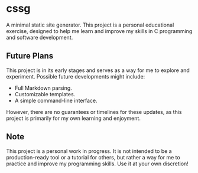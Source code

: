 # cssg
A minimal static site generator. This project is a personal educational exercise, designed to help me learn and improve my skills in C programming and software development.

## **Future Plans**
This project is in its early stages and serves as a way for me to explore and experiment. Possible future developments might include:
- Full Markdown parsing.
- Customizable templates.
- A simple command-line interface.

However, there are no guarantees or timelines for these updates, as this project is primarily for my own learning and enjoyment.

## **Note**
This project is a personal work in progress. It is not intended to be a production-ready tool or a tutorial for others, but rather a way for me to practice and improve my programming skills. Use it at your own discretion!
